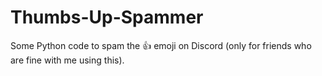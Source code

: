 # Thumbs-Up-Spammer
Some Python code to spam the :thumbsup: emoji on Discord (only for friends who are fine with me using this).